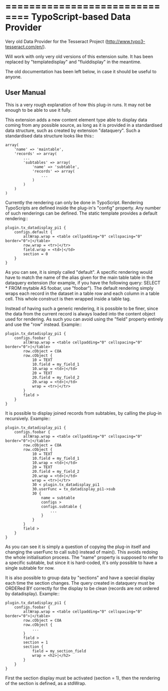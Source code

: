 ==============================
TypoScript-based Data Provider
==============================

Very old Data Provider for the Tesseract Project (http://www.typo3-tesseract.com/en/).

Will work with only very old versions of this extension suite.
It has been replaced by "templatedisplay" and "fluiddisplay" in the meantime.

The old documentation has been left below, in case it should be useful to anyone.

User Manual
-----------

This is a very rough explanation of how this plug-in runs. It may not be enough to be able to use it fully.

This extension adds a new content element type able to display data coming from any possible source, as long as it is provided in a standardised data structure, such as created by extension "dataquery". Such a standardised data structure looks like this::

	array(
		'name' => 'maintable',
		'records' => array(
			...
			'subtables' => array(
				'name' => 'subtable',
				'records' => array(
					...
				)
			)
		)
	)

Currently the rendering can only be done in TypoScript. Rendering TypoScripts are defined inside the plug-in's "config" property. Any number of such renderings can be defined. The static template provides a default rendering::

	plugin.tx_datadisplay_pi1 {
		configs.default {
			allWrap.wrap = <table cellpadding="0" cellspacing="0" border="0">|</table>
			row.wrap = <tr>|</tr>
			field.wrap = <td>|</td>
			section = 0
		}
	}

As you can see, it is simply called "default". A specific rendering would have to  match the name of the alias given for the main table table in the dataquery extension (for example, if you have the following query: SELECT * FROM mytable AS foobar, use "foobar"). The default rendering simply wraps each record in the dataset in a table row and each column in a table cell. This whole construct is then wrapped inside a table tag.

Instead of having such a generic rendering, it is possible to be finer, since the data from the current record is always loaded into the content object used for rendering. As such you can avoid using the "field" property entirely and use the "row" instead. Example::

	plugin.tx_datadisplay_pi1 {
		configs.foobar {
			allWrap.wrap = <table cellpadding="0" cellspacing="0" border="0">|</table>
			row.cObject = COA
			row.cObject {
				10 = TEXT
				10.field = my_field_1
				10.wrap = <td>|</td>
				20 = TEXT
				20.field = my_field_2
				20.wrap = <td>|</td>
				wrap = <tr>|</tr>
			}
			field >
		}
	}

It is possible to display joined records from subtables, by calling the plug-in recursively. Example::

	plugin.tx_datadisplay_pi1 {
		configs.foobar {
			allWrap.wrap = <table cellpadding="0" cellspacing="0" border="0">|</table>
			row.cObject = COA
			row.cObject {
				10 = TEXT
				10.field = my_field_1
				10.wrap = <td>|</td>
				20 = TEXT
				20.field = my_field_2
				20.wrap = <td>|</td>
				wrap = <tr>|</tr>
				30 < plugin.tx_datadisplay_pi1
				30.userFunc = tx_datadisplay_pi1->sub
				30 {
					name = subtable
					configs >
					configs.subtable {
						...
					}
				}
			}
			field >
		}
	}

As you can see it is simply a question of copying the plug-in itself and changing the userFunc to call sub() instead of main(). This avoids redoing the whole initialisation process. The "name" property is supposed to refer to a specific subtable, but since it is hard-coded, it's only possible to have a single subtable for now.

It is also possible to group data by "sections" and have a special display each time the section changes. The query created in dataquery must be ORDERed BY correctly for the display to be clean (records are not ordered by datadisplay). Example::

	plugin.tx_datadisplay_pi1 {
		configs.foobar {
			allWrap.wrap = <table cellpadding="0" cellspacing="0" border="0">|</table>
			row.cObject = COA
			row.cObject {
				...
			}
			field >
			section = 1
			section {
				field = my_section_field
				wrap = <h2>|</h2>
			}
		}
	}

First the section display must be activated (section = 1), then the rendering of the section is defined, as a stdWrap.
